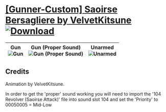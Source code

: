 # [\[Gunner-Custom\] Saoirse Bersagliere by VelvetKitsune](https://github.com/Klokinator/FE-Repo/tree/main/Battle%20Animations/Bards,%20Dancers,%20Suppliers,%20Misc/%5BGunner-Custom%5D%20Saoirse%20Bersagliere%20by%20VelvetKitsune) [![Download](https://img.shields.io/badge/Download--red?style=social&logo=github)](https://minhaskamal.github.io/DownGit/#/home?url=https://github.com/Klokinator/FE-Repo/tree/main/Battle%20Animations/Bards,%20Dancers,%20Suppliers,%20Misc/%5BGunner-Custom%5D%20Saoirse%20Bersagliere%20by%20VelvetKitsune)

| <b>Gun</b><br/><img alt="Gun" src="https://raw.githubusercontent.com/Klokinator/FE-Repo/main/Battle%20Animations/Bards,%20Dancers,%20Suppliers,%20Misc/%5BGunner-Custom%5D%20Saoirse%20Bersagliere%20by%20VelvetKitsune/8.%20Gun/Gun.gif"/> | <b>Gun (Proper Sound)</b><br/><img alt="Gun (Proper Sound)" src="https://raw.githubusercontent.com/Klokinator/FE-Repo/main/Battle%20Animations/Bards,%20Dancers,%20Suppliers,%20Misc/%5BGunner-Custom%5D%20Saoirse%20Bersagliere%20by%20VelvetKitsune/8.%20Gun%20(Proper%20Sound)/Gun.gif"/> | <b>Unarmed</b><br/><img alt="Unarmed" src="https://raw.githubusercontent.com/Klokinator/FE-Repo/main/Battle%20Animations/Bards,%20Dancers,%20Suppliers,%20Misc/%5BGunner-Custom%5D%20Saoirse%20Bersagliere%20by%20VelvetKitsune/8.%20Unarmed/Unarmed.gif"/> |
| :---: | :---: | :---: |

## Credits

Animation by VelvetKitsune.

In order to get the 'proper' sound working you will need to import the '104 Revolver (Saoirse Attack)' file into sound slot 104 and set the 'Priority' to 00050005 = Mid-Low

